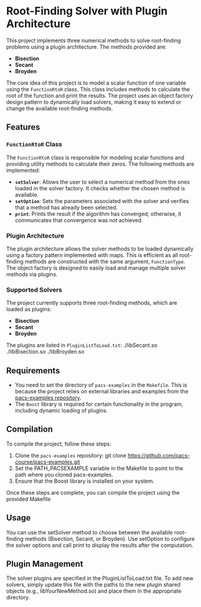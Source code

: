 # Root-Finding Solver with Plugin Architecture

This project implements three numerical methods to solve root-finding problems using a plugin architecture. The methods provided are:
- **Bisection**
- **Secant**
- **Broyden**

The core idea of this project is to model a scalar function of one variable using the `FunctionRtoR` class. This class includes methods to calculate the root of the function and print the results. The project uses an object factory design pattern to dynamically load solvers, making it easy to extend or change the available root-finding methods.

## Features

### `FunctionRtoR` Class
The `FunctionRtoR` class is responsible for modeling scalar functions and providing utility methods to calculate their zeros. The following methods are implemented:
- **`setSolver`**: Allows the user to select a numerical method from the ones loaded in the solver factory. It checks whether the chosen method is available.
- **`setOption`**: Sets the parameters associated with the solver and verifies that a method has already been selected.
- **`print`**: Prints the result if the algorithm has converged; otherwise, it communicates that convergence was not achieved.

### Plugin Architecture

The plugin architecture allows the solver methods to be loaded dynamically using a factory pattern implemented with maps. This is efficient as all root-finding methods are constructed with the same argument, `FunctionType`. The object factory is designed to easily load and manage multiple solver methods via plugins.

### Supported Solvers
The project currently supports three root-finding methods, which are loaded as plugins:
- **Bisection**
- **Secant**
- **Broyden**

The plugins are listed in `PluginListToLoad.txt`: ./libSecant.so ./libBisection.so ./libBroyden.so

## Requirements

- You need to set the directory of `pacs-examples` in the `Makefile`. This is because the project relies on external libraries and examples from the [pacs-examples repository](https://github.com/pacs-course/pacs-examples.git).
- The `Boost` library is required for certain functionality in the program, including dynamic loading of plugins.

## Compilation

To compile the project, follow these steps:

1. Clone the `pacs-examples` repository:
   git clone https://github.com/pacs-course/pacs-examples.git
2. Set the PATH_PACSEXAMPLE variable in the Makefile to point to the path where you cloned pacs-examples.
3. Ensure that the Boost library is installed on your system.

Once these steps are complete, you can compile the project using the provided Makefile

## Usage
You can use the setSolver method to choose between the available root-finding methods (Bisection, Secant, or Broyden). Use setOption to configure the solver options and call print to display the results after the computation.

## Plugin Management

The solver plugins are specified in the PluginListToLoad.txt file. To add new solvers, simply update this file with the paths to the new plugin shared objects (e.g., libYourNewMethod.so) and place them in the appropriate directory.

